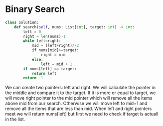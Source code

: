 # Binary Search
```python
class Solution:
    def search(self, nums: List[int], target: int) -> int:
        left = 0
        right = len(nums)-1
        while left<right:
            mid = (left+right)//2
            if nums[mid]>=target:
                right = mid
            else:
                left = mid + 1
        if nums[left] == target:
            return left
        return -1
```
We can create two pointers: left and right. We will calculate the pointer in the middle and compare it to the target. If it is more or equal to target, we will move right pointer to the mid pointer which will remove all the items above mid from our search. Otherwise we will move left to mid+1 and remove all the items that are less than mid. When left and right pointers meet we will return nums[left] but first we need to check if target is actuall in the list.

